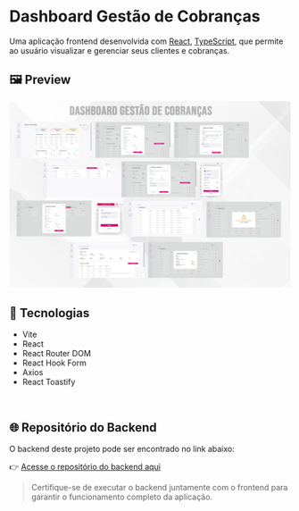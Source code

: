 # Dashboard Gestão de Cobranças

Uma aplicação frontend desenvolvida com [React](https://reactjs.org/), [TypeScript](https://www.typescriptlang.org/), que permite ao usuário visualizar e gerenciar seus clientes e cobranças.

## 🖼️ Preview

![Preview do Projeto](public/Dashboard%20Gestão%20de%20Cobranças.jpg)

## 🚀 Tecnologias

- Vite
- React
- React Router DOM
- React Hook Form
- Axios
- React Toastify

<br>

## 🌐 Repositório do Backend

O backend deste projeto pode ser encontrado no link abaixo:

👉 [Acesse o repositório do backend aqui](https://github.com/wendelveloso/dashboard-cobrancas-api)

> Certifique-se de executar o backend juntamente com o frontend para garantir o funcionamento completo da aplicação.
